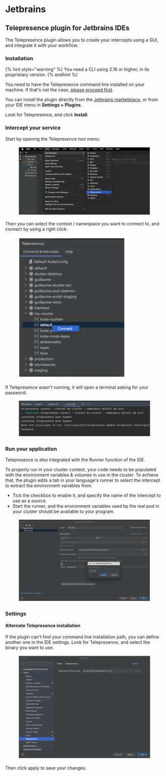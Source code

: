 # Jetbrains

## Telepresence plugin for Jetbrains IDEs

The Telepresence plugin allows you to create your intercepts using a GUI, and integrate it with your workflow.

### Installation

{% hint style="warning" %}
You need a CLI using 2.16 or higher, in its proprietary version.
{% endhint %}

You need to have the Telepresence command line installed on your machine. If that's not the case, [please proceed first](../../install-telepresence/install.md).

You can install the plugin directly from the [Jetbrains marketplace](https://plugins.jetbrains.com/search?search=telepresence), or from your IDE menu in **Settings > Plugins**.

Look for Telepresence, and click **Install**.

### Intercept your service

Start by opening the Telepresence tool menu:

<figure><img src="../../.gitbook/assets/00 tp 16.png" alt=""><figcaption></figcaption></figure>

Then you can select the context / namespace you want to connect to, and connect by using a right click:

<div align="left"><figure><img src="../../.gitbook/assets/00 tp 17.png" alt="" width="344"><figcaption></figcaption></figure></div>

If Telepresence wasn't running, it will open a terminal asking for your password.

<figure><img src="../../.gitbook/assets/00 tp 18.png" alt=""><figcaption></figcaption></figure>

### Run your application

Telepresence is also integrated with the Runner function of the IDE.

To properly run in your cluster context, your code needs to be populated with the environment variables & volumes in use in the cluster. To achieve that, the plugin adds a tab in your language's runner to select the intercept to extract the environment variables from.

* Tick the checkbox to enable it, and specify the name of the intercept to use as a source.
* Start the runner, and the environment variables used by the real pod in your cluster should be available to your program.

<figure><img src="../../.gitbook/assets/00 tp 19.png" alt=""><figcaption></figcaption></figure>

### Settings

#### Alternate Telepresence installation

If the plugin can't find your command line installation path, you can define another one in the IDE settings. Look for Telepresence, and select the binary you want to use.

<figure><img src="../../.gitbook/assets/00 tp 20.png" alt=""><figcaption></figcaption></figure>

Then click apply to save your changes.
